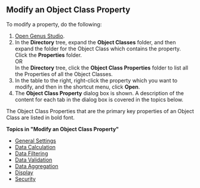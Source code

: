 ## Modify an Object Class Property

To modify a property, do the following:

1.  [Open Genus Studio](../getting-started/how-to-open-genus-studio.md).
2.  In the **Directory** tree, expand the **Object Classes** folder, and then expand the folder for the Object Class which contains the property. Click the **Properties** folder.  
    OR  
    In the **Directory** tree, click the **Object Class Properties** folder to list all the Properties of all the Object Classes.
3.  In the table to the right, right-click the property which you want to modify, and then in the shortcut menu, click **Open**.
4.  The **Object Class Property** dialog box is shown. A description of the content for each tab in the dialog box is covered in the topics below.

The Object Class Properties that are the primary key properties of an Object Class are listed in bold font.

**Topics in "Modify an Object Class Property"**
* [General Settings](modify-an-object-class-property/general-settings.md)
* [Data Calculation](modify-an-object-class-property/data-calculation.md)
* [Data Filtering](modify-an-object-class-property/data-filtering.md)
* [Data Validation](modify-an-object-class-property/data-validation.md)
* [Data Aggregation](modify-an-object-class-property/data-aggregation.md)
* [Display](modify-an-object-class-property/display.md)
* [Security](modify-an-object-class-property/security.md)